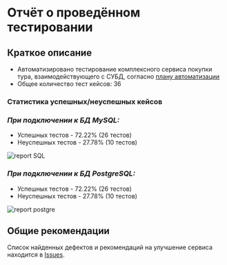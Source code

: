 # Отчёт о проведённом тестировании
## Краткое описание
- Автоматизировано тестирование комплексного сервиса покупки тура, взаимодействующего с СУБД, согласно [плану автоматизации](https://github.com/supernatashenka/aqa-diploma-kostina/blob/main/Documents/Plan.md)
- Общее количество тест кейсов: 36

### Статистика успешных/неуспешных кейсов
### *При подключении к БД MySQL:*
- Успешных тестов - 72.22% (26 тестов)
- Неуспешных тестов - 27.78% (10 тестов)

![report SQL](https://github.com/supernatashenka/aqa-diploma-kostina/assets/122474543/591003d4-119d-44a3-99b1-03a433eadac3)


### *При подключении к БД PostgreSQL:*
- Успешных тестов - 72.22% (26 тестов)
- Неуспешных тестов - 27.78% (10 тестов)

![report postgre](https://github.com/supernatashenka/aqa-diploma-kostina/assets/122474543/82808593-0bc3-486f-8219-6bb76b607f4d)


## Общие рекомендации
Список найденных дефектов и рекомендаций на улучшение сервиса находится в [Issues](https://github.com/supernatashenka/aqa-diploma-kostina/issues).
